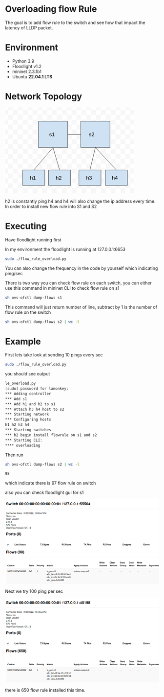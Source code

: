 # Overloading flow Rule

The goal is to add flow rule to the switch and see how that impact the latency of LLDP packet.

# Environment

- Python 3.9
- Floodlight v1.2
- mininet 2.3.1b1
- Ubuntu **22.04.1 LTS**

# Network Topology

![Untitled](Overloading%20flow%20Rule%20674b4b41bc47480fb7712d2cf1098ff3/Untitled.png)

h2 is constantly ping h4 and h4 will also change the ip address every time. In order to install new flow rule into S1 and S2

# Executing

Have floodlight running first

In my environment the floodlight is running at 127.0.0.1:6653

```bash
sudo ./flow_rule_overload.py
```

You can also change the frequency in the code by yourself which indicating ping/sec 

There is two way you can check flow rule on each switch, you can either use this command in mininet CLI to check flow rule on s1

```bash
sh ovs-ofctl dump-flows s1
```

This command will just return number of line, subtract by 1 is the number of flow rule on the switch 

```bash
sh ovs-ofctl dump-flows s2 | wc -l
```

# Example

First lets take look at sending 10 pings every sec

```bash
sudo ./flow_rule_overload.py
```

you should see output 

```bash
le_overload.py 
[sudo] password for lamonkey: 
*** Adding controller
*** Add s1
*** Add h1 and h2 to s1
*** Attach h3 h4 host to s2
*** Starting network
*** Configuring hosts
h1 h2 h3 h4 
*** Starting switches
*** h2 begin install flowrule on s1 and s2
*** Starting CLI:
**** overloading
```

Then run 

```bash
sh ovs-ofctl dump-flows s2 | wc -l
```

```bash
98
```

which indicate there is 97 flow rule on switch 

also you can check floodlight gui for s1

![Untitled](Overloading%20flow%20Rule%20674b4b41bc47480fb7712d2cf1098ff3/Untitled%201.png)

Next we try 100 ping per sec 

![Untitled](Overloading%20flow%20Rule%20674b4b41bc47480fb7712d2cf1098ff3/Untitled%202.png)

there is 650 flow rule installed this time.